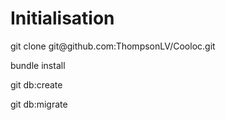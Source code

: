 <h1>Initialisation</h1>

<p>git clone git@github.com:ThompsonLV/Cooloc.git</p>
<p>bundle install</p>
<p>git db:create</p>
<p>git db:migrate</p>
